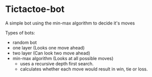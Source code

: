 # Tictactoe-bot
A simple bot using the min-max algorithm to decide it's moves

Types of bots:
* random bot
* one layer (Looks one move ahead)
* two layer (Can look two move ahead)
* min-max algorithm (Looks at all possible moves)
  - uses a recursive depth first search.
  - calculates whether each move would result in win, tie or loss.
